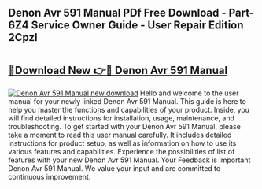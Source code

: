 ## Denon Avr 591 Manual PDf Free Download - Part-6Z4 Service Owner Guide - User Repair Edition 2Cpzl

# <h2><a href="http://bc24931.oget.top/?id=Denon+Avr+591+Manual">🔗Download New 👉🔴 Denon Avr 591 Manual</a></h2>

[![Denon Avr 591 Manual new download](https://i.imgur.com/5g1atiW.png)](http://bc24931.oget.top/?id=Denon+Avr+591+Manual)
Hello and welcome to the user manual for your newly linked Denon Avr 591 Manual. This guide is here to help you master the functions and capabilities of your product. Inside, you will find detailed instructions for installation, usage, maintenance, and troubleshooting. To get started with your Denon Avr 591 Manual, please take a moment to read this user manual carefully. It includes detailed instructions for product setup, as well as information on how to use its various features and capabilities. Experience the possibilities of list of features with your new Denon Avr 591 Manual. Your Feedback is Important Denon Avr 591 Manual. We value your input and are committed to continuous improvement.
